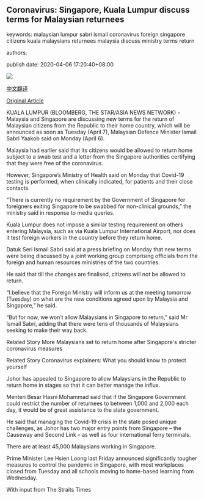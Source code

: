 ## Coronavirus: Singapore, Kuala Lumpur discuss terms for Malaysian returnees

keywords: malaysian lumpur sabri ismail coronavirus foreign singapore citizens kuala malaysians returnees malaysia discuss ministry terms return

authors: 

publish date: 2020-04-06 17:20:40+08:00

![](https://www.straitstimes.com/sites/default/files/styles/x_large/public/articles/2020/04/06/yq-sgmalaysian-06042020.jpg?itok=qKJ_e0pN)

[中文翻译](Coronavirus%3A%20Singapore%2C%20Kuala%20Lumpur%20discuss%20terms%20for%20Malaysian%20returnees_zh.md)

[Original Article](https://www.straitstimes.com/asia/se-asia/coronavirus-malaysians-in-singapore-not-allowed-to-return-for-now-says-minister)

KUALA LUMPUR (BLOOMBERG, THE STAR/ASIA NEWS NETWORK) - Malaysia and Singapore are discussing new terms for the return of Malaysian citizens from the Republic to their home country, which will be announced as soon as Tuesday (April 7), Malaysian Defence Minister Ismail Sabri Yaakob said on Monday (April 6).

Malaysia had earlier said that its citizens would be allowed to return home subject to a swab test and a letter from the Singapore authorities certifying that they were free of the coronavirus.

However, Singapore’s Ministry of Health said on Monday that Covid-19 testing is performed, when clinically indicated, for patients and their close contacts.

“There is currently no requirement by the Government of Singapore for foreigners exiting Singapore to be swabbed for non-clinical grounds,” the ministry said in response to media queries.

Kuala Lumpur does not impose a similar testing requirement on others entering Malaysia, such as via Kuala Lumpur International Airport, nor does it test foreign workers in the country before they return home.

Datuk Seri Ismail Sabri said at a press briefing on Monday that new terms were being discussed by a joint working group comprising officials from the foreign and human resources ministries of the two countries.

He said that till the changes are finalised, citizens will not be allowed to return.

“I believe that the Foreign Ministry will inform us at the meeting tomorrow (Tuesday) on what are the new conditions agreed upon by Malaysia and Singapore,” he said.

“But for now, we won’t allow Malaysians in Singapore to return,” said Mr Ismail Sabri, adding that there were tens of thousands of Malaysians seeking to make their way back.

Related Story More Malaysians set to return home after Singapore's stricter coronavirus measures

Related Story Coronavirus explainers: What you should know to protect yourself

Johor has appealed to Singapore to allow Malaysians in the Republic to return home in stages so that it can better manage the influx.

Menteri Besar Hasni Mohammad said that if the Singapore Government could restrict the number of returnees to between 1,000 and 2,000 each day, it would be of great assistance to the state government.

He said that managing the Covid-19 crisis in the state posed unique challenges, as Johor has two major entry points from Singapore – the Causeway and Second Link – as well as four international ferry terminals.

There are at least 45,000 Malaysians working in Singapore.

Prime Minister Lee Hsien Loong last Friday announced significantly tougher measures to control the pandemic in Singapore, with most workplaces closed from Tuesday and all schools moving to home-based learning from Wednesday.

With input from The Straits Times